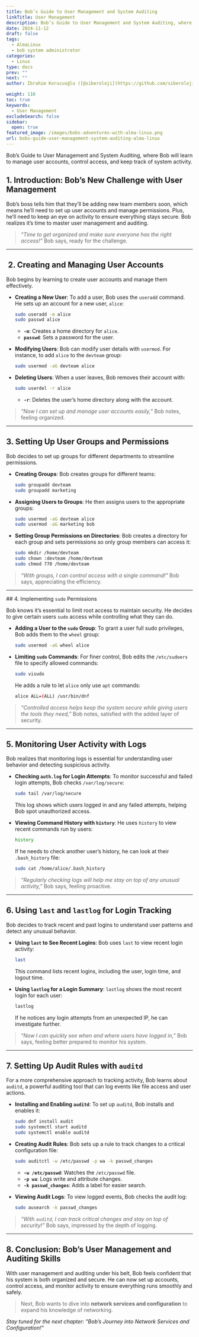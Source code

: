 ```yaml
---
title: Bob’s Guide to User Management and System Auditing
linkTitle: User Management
description: Bob’s Guide to User Management and System Auditing, where Bob will learn to manage user accounts, control access, and keep track of system activity.
date: 2024-11-12
draft: false
tags:
  - AlmaLinux
  - bob system administrator
categories:
  - Linux
type: docs
prev: ""
next: ""
author: İbrahim Korucuoğlu ([@siberoloji](https://github.com/siberoloji))

weight: 110
toc: true
keywords:
  - User Management
excludeSearch: false
sidebar:
  open: true
featured_image: /images/bobs-adventures-with-alma-linux.png
url: bobs-guide-user-management-system-auditing-alma-linux
---
```


Bob’s Guide to User Management and System Auditing, where Bob will learn to manage user accounts, control access, and keep track of system activity.

## 1. Introduction: Bob’s New Challenge with User Management

Bob’s boss tells him that they’ll be adding new team members soon, which means he’ll need to set up user accounts and manage permissions. Plus, he’ll need to keep an eye on activity to ensure everything stays secure. Bob realizes it’s time to master user management and auditing.

> *“Time to get organized and make sure everyone has the right access!”* Bob says, ready for the challenge.

---

##  2. Creating and Managing User Accounts

Bob begins by learning to create user accounts and manage them effectively.

- **Creating a New User**: To add a user, Bob uses the `useradd` command. He sets up an account for a new user, `alice`:

  ```bash
  sudo useradd -m alice
  sudo passwd alice
  ```

  - **`-m`**: Creates a home directory for `alice`.
  - **`passwd`**: Sets a password for the user.

- **Modifying Users**: Bob can modify user details with `usermod`. For instance, to add `alice` to the `devteam` group:

  ```bash
  sudo usermod -aG devteam alice
  ```

- **Deleting Users**: When a user leaves, Bob removes their account with:

  ```bash
  sudo userdel -r alice
  ```

  - **`-r`**: Deletes the user’s home directory along with the account.

> *“Now I can set up and manage user accounts easily,”* Bob notes, feeling organized.

---

## 3. Setting Up User Groups and Permissions

Bob decides to set up groups for different departments to streamline permissions.

- **Creating Groups**: Bob creates groups for different teams:

  ```bash
  sudo groupadd devteam
  sudo groupadd marketing
  ```

- **Assigning Users to Groups**: He then assigns users to the appropriate groups:

  ```bash
  sudo usermod -aG devteam alice
  sudo usermod -aG marketing bob
  ```

- **Setting Group Permissions on Directories**: Bob creates a directory for each group and sets permissions so only group members can access it:

  ```bash
  sudo mkdir /home/devteam
  sudo chown :devteam /home/devteam
  sudo chmod 770 /home/devteam
  ```

> *“With groups, I can control access with a single command!”* Bob says, appreciating the efficiency.

---

## 4. Implementing `sudo` Permissions

Bob knows it’s essential to limit root access to maintain security. He decides to give certain users `sudo` access while controlling what they can do.

- **Adding a User to the `sudo` Group**: To grant a user full sudo privileges, Bob adds them to the `wheel` group:

  ```bash
  sudo usermod -aG wheel alice
  ```

- **Limiting `sudo` Commands**: For finer control, Bob edits the `/etc/sudoers` file to specify allowed commands:

  ```bash
  sudo visudo
  ```

  He adds a rule to let `alice` only use `apt` commands:

  ```bash
  alice ALL=(ALL) /usr/bin/dnf
  ```

> *“Controlled access helps keep the system secure while giving users the tools they need,”* Bob notes, satisfied with the added layer of security.

---

## 5. Monitoring User Activity with Logs

Bob realizes that monitoring logs is essential for understanding user behavior and detecting suspicious activity.

- **Checking `auth.log` for Login Attempts**: To monitor successful and failed login attempts, Bob checks `/var/log/secure`:

  ```bash
  sudo tail /var/log/secure
  ```

  This log shows which users logged in and any failed attempts, helping Bob spot unauthorized access.

- **Viewing Command History with `history`**: He uses `history` to view recent commands run by users:

  ```bash
  history
  ```

  If he needs to check another user’s history, he can look at their `.bash_history` file:

  ```bash
  sudo cat /home/alice/.bash_history
  ```

> *“Regularly checking logs will help me stay on top of any unusual activity,”* Bob says, feeling proactive.

---

## 6. Using `last` and `lastlog` for Login Tracking

Bob decides to track recent and past logins to understand user patterns and detect any unusual behavior.

- **Using `last` to See Recent Logins**: Bob uses `last` to view recent login activity:

  ```bash
  last
  ```

  This command lists recent logins, including the user, login time, and logout time.

- **Using `lastlog` for a Login Summary**: `lastlog` shows the most recent login for each user:

  ```bash
  lastlog
  ```

  If he notices any login attempts from an unexpected IP, he can investigate further.

> *“Now I can quickly see when and where users have logged in,”* Bob says, feeling better prepared to monitor his system.

---

## 7. Setting Up Audit Rules with `auditd`

For a more comprehensive approach to tracking activity, Bob learns about `auditd`, a powerful auditing tool that can log events like file access and user actions.

- **Installing and Enabling `auditd`**: To set up `auditd`, Bob installs and enables it:

  ```bash
  sudo dnf install audit
  sudo systemctl start auditd
  sudo systemctl enable auditd
  ```

- **Creating Audit Rules**: Bob sets up a rule to track changes to a critical configuration file:

  ```bash
  sudo auditctl -w /etc/passwd -p wa -k passwd_changes
  ```

  - **`-w /etc/passwd`**: Watches the `/etc/passwd` file.
  - **`-p wa`**: Logs write and attribute changes.
  - **`-k passwd_changes`**: Adds a label for easier search.

- **Viewing Audit Logs**: To view logged events, Bob checks the audit log:

  ```bash
  sudo ausearch -k passwd_changes
  ```

> *“With `auditd`, I can track critical changes and stay on top of security!”* Bob says, impressed by the depth of logging.

---

## 8. Conclusion: Bob’s User Management and Auditing Skills

With user management and auditing under his belt, Bob feels confident that his system is both organized and secure. He can now set up accounts, control access, and monitor activity to ensure everything runs smoothly and safely.

> Next, Bob wants to dive into **network services and configuration** to expand his knowledge of networking.

*Stay tuned for the next chapter: "Bob’s Journey into Network Services and Configuration!"*
